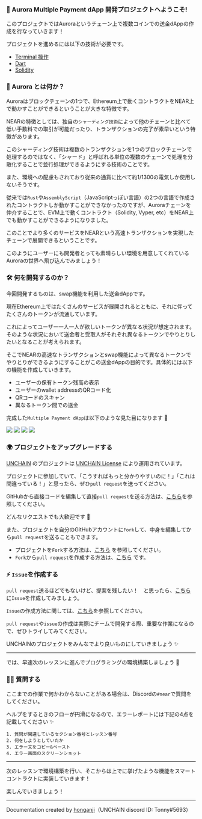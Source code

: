 ### 🌈 Aurora Multiple Payment dApp 開発プロジェクトへようこそ!

このプロジェクトではAuroraというチェーン上で複数コインでの送金dAppの作成を行なっていきます！

プロジェクトを進めるには以下の技術が必要です。

- [Terminal 操作](https://qiita.com/ryouzi/items/f9dee1540a04a0bfb9a3)
- [Dart](https://dart.dev/)
- [Solidity](https://docs.soliditylang.org/en/v0.8.16/)

### 🧐 Aurora とは何か？

Auroraはブロックチェーンの1つで、Ethereum上で動くコントラクトをNEAR上で動かすことができるということが大きな特徴です。

NEARの特徴としては、独自の`シャーディング技術`によって他のチェーンと比べて低い手数料での取引が可能だったり、トランザクションの完了が素早いという特徴があります。

このシャーディング技術は複数のトランザクションを1つのブロックチェーンで処理するのではなく、「シャード」と呼ばれる単位の複数のチェーンで処理を分散化することで並行処理ができるようにする技術のことです。

また、環境への配慮もされており従来の通貨に比べて約1/1300の電気しか使用しないそうです。

従来では`Rust`や`AssemblyScript`（JavaScriptっぽい言語）の2つの言語で作成されたコントラクトしか動かすことができなかったのですが、Auroraチェーンを仲介することで、EVM上で動くコントラクト（Solidity, Vyper, etc）をNEAR上でも動かすことができるようになりました。

このことでより多くのサービスをNEARという高速トランザクションを実現したチェーンで展開できるということです。

このようにユーザーにも開発者とっても素晴らしい環境を用意してくれているAuroraの世界へ飛び込んでみましょう！

### 🛠 何を開発するのか？

今回開発するものは、swap機能を利用した送金dAppです。

現在Ethereum上ではたくさんのサービスが展開されるとともに、それに伴ってたくさんのトークンが流通しています。

これによってユーザー一人一人が欲しいトークンが異なる状況が想定されます。そのような状況において送金者と受取人がそれぞれ異なるトークンでやりとりしたいとなることが考えられます。

そこでNEARの高速なトランザクションとswap機能によって異なるトークンでやりとりができるようにすることがこの送金dAppの目的です。具体的には以下の機能を作成していきます。

- ユーザーの保有トークン残高の表示
- ユーザーのwallet addressのQRコード化
- QRコードのスキャン
- 異なるトークン間での送金

完成した`Multiple Payment dApp`は以下のような見た目になります 💪

![](/images/NEAR-MulPay/section-0/0_1_1.png)
![](/images/NEAR-MulPay/section-0/0_1_2.png)
![](/images/NEAR-MulPay/section-0/0_1_3.png)
![](/images/NEAR-MulPay/section-0/0_1_4.png)

### 🌍 プロジェクトをアップグレードする

[UNCHAIN](https://app.shiftbase.xyz) のプロジェクトは [UNCHAIN License](https://github.com/unchain-dev/UNCHAIN-projects/blob/main/LICENSE) により運用されています。

プロジェクトに参加していて、「こうすればもっと分かりやすいのに！」「これは間違っている！」と思ったら、ぜひ`pull request`を送ってください。

GitHubから直接コードを編集して直接`pull request`を送る方法は、[こちら](https://docs.github.com/ja/repositories/working-with-files/managing-files/editing-files#editing-files-in-another-users-repository)を参照してください。

どんなリクエストでも大歓迎です 🎉

また、プロジェクトを自分のGitHubアカウントに`Fork`して、中身を編集してから`pull request`を送ることもできます。

- プロジェクトを`Fork`する方法は、[こちら](https://docs.github.com/ja/get-started/quickstart/fork-a-repo) を参照してください。
- `Fork`から`pull request`を作成する方法は、[こちら](https://docs.github.com/ja/pull-requests/collaborating-with-pull-requests/proposing-changes-to-your-work-with-pull-requests/creating-a-pull-request-from-a-fork) です。

### ⚡️ `Issue`を作成する

`pull request`送るほどでもないけど、提案を残したい！　と思ったら、[こちら](https://github.com/shiftbase-xyz/UNCHAIN-projects/issues) に`Issue`を作成してみましょう。

`Issue`の作成方法に関しては、[こちら](https://docs.github.com/ja/issues/tracking-your-work-with-issues/creating-an-issue)を参照してください。

`pull request`や`issue`の作成は実際にチームで開発する際、重要な作業になるので、ぜひトライしてみてください。

UNCHAINのプロジェクトをみんなでより良いものにしていきましょう ✨

---

では、早速次のレッスンに進んでプログラミングの環境構築しましょう 🎉

### 🙋‍♂️ 質問する

ここまでの作業で何かわからないことがある場合は、Discordの`#near`で質問をしてください。

ヘルプをするときのフローが円滑になるので、エラーレポートには下記の4点を記載してください ✨

```
1. 質問が関連しているセクション番号とレッスン番号
2. 何をしようとしていたか
3. エラー文をコピー&ペースト
4. エラー画面のスクリーンショット
```

---

次のレッスンで環境構築を行い、そこからは上でに挙げたような機能をスマートコントラクトに実装していきます！

楽しんでいきましょう！

---

Documentation created by [honganji](https://github.com/honganji)（UNCHAIN discord ID: Tonny#5693）
